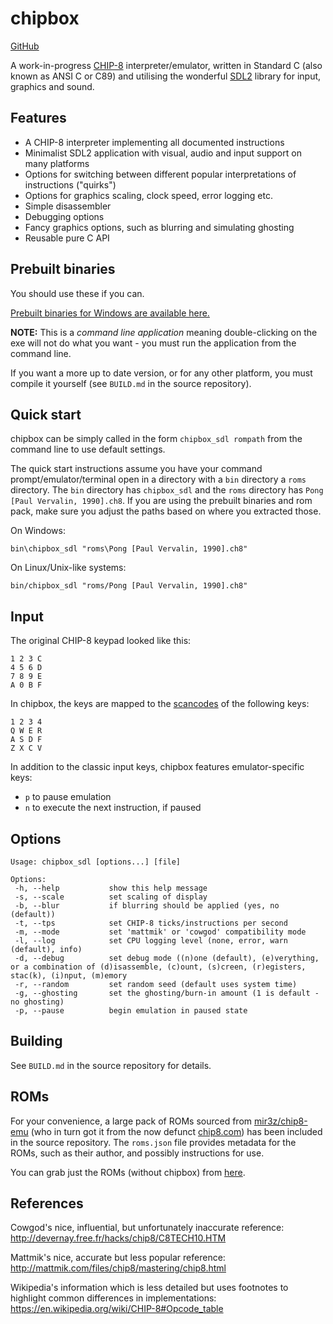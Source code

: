 # chipbox

[GitHub](https://github.com/mariuszskon/chipbox/)

A work-in-progress [CHIP-8](https://en.wikipedia.org/wiki/CHIP-8) interpreter/emulator, written in Standard C (also known as ANSI C or C89) and utilising the wonderful [SDL2](https://libsdl.org/) library for input, graphics and sound.

## Features

* A CHIP-8 interpreter implementing all documented instructions
* Minimalist SDL2 application with visual, audio and input support on many platforms
* Options for switching between different popular interpretations of instructions ("quirks")
* Options for graphics scaling, clock speed, error logging etc.
* Simple disassembler
* Debugging options
* Fancy graphics options, such as blurring and simulating ghosting
* Reusable pure C API

## Prebuilt binaries

You should use these if you can.

[Prebuilt binaries for Windows are available here.](https://github.com/mariuszskon/chipbox/releases)

**NOTE:** This is a _command line application_ meaning double-clicking on the exe will not do what you want - you must run the application from the command line.

If you want a more up to date version, or for any other platform, you must compile it yourself (see `BUILD.md` in the source repository).

## Quick start

chipbox can be simply called in the form `chipbox_sdl rompath` from the command line to use default settings.

The quick start instructions assume you have your command prompt/emulator/terminal open in a directory with a `bin` directory a `roms` directory. The `bin` directory has `chipbox_sdl` and the `roms` directory has `Pong [Paul Vervalin, 1990].ch8`. If you are using the prebuilt binaries and rom pack, make sure you adjust the paths based on where you extracted those.

On Windows:

    bin\chipbox_sdl "roms\Pong [Paul Vervalin, 1990].ch8"

On Linux/Unix-like systems:

    bin/chipbox_sdl "roms/Pong [Paul Vervalin, 1990].ch8"

## Input

The original CHIP-8 keypad looked like this:

    1 2 3 C
    4 5 6 D
    7 8 9 E
    A 0 B F

In chipbox, the keys are mapped to the [scancodes](https://wiki.libsdl.org/SDL_Scancode#Remarks) of the following keys:

    1 2 3 4
    Q W E R
    A S D F
    Z X C V

In addition to the classic input keys, chipbox features emulator-specific keys:

* `p` to pause emulation
* `n` to execute the next instruction, if paused

## Options

    Usage: chipbox_sdl [options...] [file]

    Options:
     -h, --help           show this help message
     -s, --scale          set scaling of display
     -b, --blur           if blurring should be applied (yes, no (default))
     -t, --tps            set CHIP-8 ticks/instructions per second
     -m, --mode           set 'mattmik' or 'cowgod' compatibility mode
     -l, --log            set CPU logging level (none, error, warn (default), info)
     -d, --debug          set debug mode ((n)one (default), (e)verything, or a combination of (d)isassemble, (c)ount, (s)creen, (r)egisters, stac(k), (i)nput, (m)emory
     -r, --random         set random seed (default uses system time)
     -g, --ghosting       set the ghosting/burn-in amount (1 is default - no ghosting)
     -p, --pause          begin emulation in paused state

## Building

See `BUILD.md` in the source repository for details.

## ROMs

For your convenience, a large pack of ROMs sourced from [mir3z/chip8-emu](https://github.com/mir3z/chip8-emu) (who in turn got it from the now defunct [chip8.com](http://chip8.com/)) has been included in the source repository. The `roms.json` file provides metadata for the ROMs, such as their author, and possibly instructions for use.

You can grab just the ROMs (without chipbox) from [here](https://github.com/mariuszskon/chipbox/releases/tag/roms).

## References

Cowgod's nice, influential, but unfortunately inaccurate reference: http://devernay.free.fr/hacks/chip8/C8TECH10.HTM

Mattmik's nice, accurate but less popular reference: http://mattmik.com/files/chip8/mastering/chip8.html

Wikipedia's information which is less detailed but uses footnotes to highlight common differences in implementations: https://en.wikipedia.org/wiki/CHIP-8#Opcode_table
